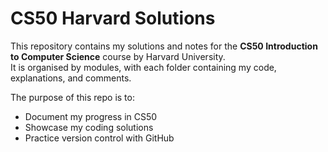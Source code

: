 # CS50 Harvard Solutions

This repository contains my solutions and notes for the **CS50 Introduction to Computer Science** course by Harvard University.  
It is organised by modules, with each folder containing my code, explanations, and comments.  

The purpose of this repo is to:
- Document my progress in CS50
- Showcase my coding solutions
- Practice version control with GitHub
